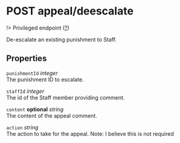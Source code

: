 # <span class="badge badge-light">POST</span> <span class="badge badge-light">appeal/deescalate</span>

!> Privileged endpoint ([?](privileged.md))

De-escalate an existing punishment to Staff.

## Properties

`punishmentId` *integer*  
The punishment ID to escalate.

`staffId` *integer*  
The id of the Staff member providing comment.

`content` **optional** *string*  
The content of the appeal comment.

`action` *string*  
The action to take for the appeal. Note: I believe this is not required

